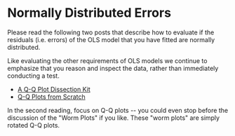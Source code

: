 # Normally Distributed Errors 

Please read the following two posts that describe how to evaluate if the residuals (i.e. errors) of the OLS model that you have fitted are normally distributed. 

Like evaluating the other requirements of OLS models we continue to emphasize that you reason and inspect the data, rather than immediately conducting a test. 

- [A Q-Q Plot Dissection Kit](https://seankross.com/2016/02/29/A-Q-Q-Plot-Dissection-Kit.html) 
- [Q-Q Plots from Scratch](https://www.tjmahr.com/quantile-quantile-plots-from-scratch/)

In the second reading, focus on Q-Q plots -- you could even stop before the discussion of the "Worm Plots" if you like. These "worm plots" are simply rotated Q-Q plots. 
